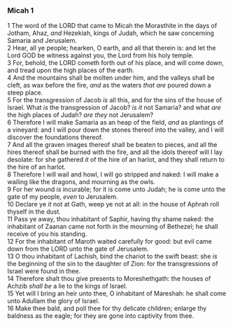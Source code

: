 ### Micah 1

1 The word of the LORD that came to Micah the Morasthite in the days of Jotham, Ahaz, *and* Hezekiah, kings of Judah, which he saw concerning Samaria and Jerusalem.  
2 Hear, all ye people; hearken, O earth, and all that therein is: and let the Lord GOD be witness against you, the Lord from his holy temple.  
3 For, behold, the LORD cometh forth out of his place, and will come down, and tread upon the high places of the earth.  
4 And the mountains shall be molten under him, and the valleys shall be cleft, as wax before the fire, *and* as the waters *that are* poured down a steep place.  
5 For the transgression of Jacob *is* all this, and for the sins of the house of Israel. What *is* the transgression of Jacob? *is it* not Samaria? and what *are* the high places of Judah? *are they* not Jerusalem?  
6 Therefore I will make Samaria as an heap of the field, *and* as plantings of a vineyard: and I will pour down the stones thereof into the valley, and I will discover the foundations thereof.  
7 And all the graven images thereof shall be beaten to pieces, and all the hires thereof shall be burned with the fire, and all the idols thereof will I lay desolate: for she gathered *it* of the hire of an harlot, and they shall return to the hire of an harlot.  
8 Therefore I will wail and howl, I will go stripped and naked: I will make a wailing like the dragons, and mourning as the owls.  
9 For her wound *is* incurable; for it is come unto Judah; he is come unto the gate of my people, *even* to Jerusalem.  
10 Declare ye *it* not at Gath, weep ye not at all: in the house of Aphrah roll thyself in the dust.  
11 Pass ye away, thou inhabitant of Saphir, having thy shame naked: the inhabitant of Zaanan came not forth in the mourning of Bethezel; he shall receive of you his standing.  
12 For the inhabitant of Maroth waited carefully for good: but evil came down from the LORD unto the gate of Jerusalem.  
13 O thou inhabitant of Lachish, bind the chariot to the swift beast: she *is* the beginning of the sin to the daughter of Zion: for the transgressions of Israel were found in thee.  
14 Therefore shalt thou give presents to Moreshethgath: the houses of Achzib *shall be* a lie to the kings of Israel.  
15 Yet will I bring an heir unto thee, O inhabitant of Mareshah: he shall come unto Adullam the glory of Israel.  
16 Make thee bald, and poll thee for thy delicate children; enlarge thy baldness as the eagle; for they are gone into captivity from thee.  
